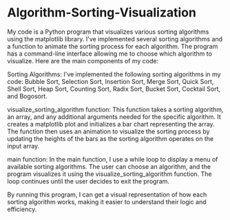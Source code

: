 # Algorithm-Sorting-Visualization

My code is a Python program that visualizes various sorting algorithms using the matplotlib library. I've implemented several sorting algorithms and a function to animate the sorting process for each algorithm. The program has a command-line interface allowing me to choose which algorithm to visualize. Here are the main components of my code:

Sorting Algorithms: I've implemented the following sorting algorithms in my code: Bubble Sort, Selection Sort, Insertion Sort, Merge Sort, Quick Sort, Shell Sort, Heap Sort, Counting Sort, Radix Sort, Bucket Sort, Cocktail Sort, and Bogosort.

visualize_sorting_algorithm function: This function takes a sorting algorithm, an array, and any additional arguments needed for the specific algorithm. It creates a matplotlib plot and initializes a bar chart representing the array. The function then uses an animation to visualize the sorting process by updating the heights of the bars as the sorting algorithm operates on the input array.

main function: In the main function, I use a while loop to display a menu of available sorting algorithms. The user can choose an algorithm, and the program visualizes it using the visualize_sorting_algorithm function. The loop continues until the user decides to exit the program.

By running this program, I can get a visual representation of how each sorting algorithm works, making it easier to understand their logic and efficiency.
